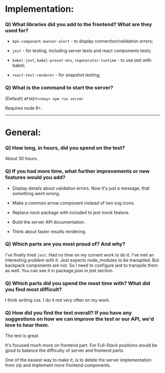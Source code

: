 # Implementation:

### Q) What libraries did you add to the frontend? What are they used for?

* `bpk-component-banner-alert` - to display connection/validation errors;

* `jest` - for testing, including server tests and react components tests;

* `babel-jest`, `babel-preset-env`, `regenerator-runtime` - to use jest with babel;

* `react-test-renderer` - for snapshot testing;

### Q) What is the command to start the server?

(Default) `APIKEY=<key> npm run server`

Requires node 9+.

---

# General:

### Q) How long, in hours, did you spend on the test?

About 30 hours.

### Q) If you had more time, what further improvements or new features would you add?

* Display details about validation errors. Now it's just a message, that something went wrong.

* Make a common arrow component instead of two svg icons.

* Replace nock package with included to jest mock feature.

* Build the server API documentation.

* Think about faster results rendering.

### Q) Which parts are you most proud of? And why?

I've finally tried `jest`. Had no time on my current work to do it.
I've met an interesting problem with it.
Jest expects node_modules to be transpiled.
But backpack components are not.
So I need to configure jest to transpile them as well.
You can see it in package.json in jest section.

### Q) Which parts did you spend the most time with? What did you find most difficult?

I think writing css. I do it not very often on my work.

### Q) How did you find the test overall? If you have any suggestions on how we can improve the test or our API, we'd love to hear them.

The test is great.

It's focused much more on frontend part.
For Full-Stack positions would be good to balance the difficulty of server and frontend parts.

One of the easiest way to make it, is to delete the server implementation from zip and implement more frontend components.
